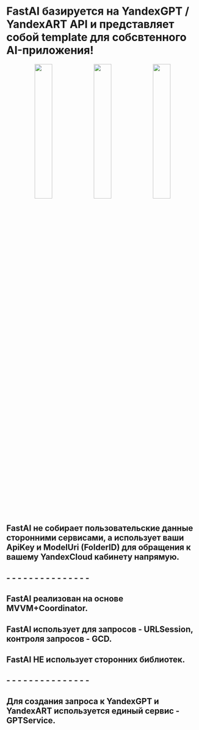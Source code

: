 <h1>FastAI базируется на YandexGPT / YandexART API и представляет собой template для собсвтенного AI-приложения!</h1>
<div align="center">
  <img src="https://github.com/user-attachments/assets/5a5db0e1-81c7-4b65-92a1-7f0a11f05462" width="30%" />
  <img src="https://github.com/user-attachments/assets/d91d3316-3748-4ee7-b69b-a4bd961f9b44" width="30%" />
  <img src="https://github.com/user-attachments/assets/135ff3a6-0a25-48cd-832c-35dcf9ffb972" width="30%" />
</div>
<h2>FastAI не собирает пользовательские данные сторонними сервисами, а использует ваши ApiKey и ModelUri (FolderID) для обращения к вашему YandexCloud кабинету напрямую.</h2>
<h2>- - - - - - - - - - - - - - -</h2>
<h2>FastAI реализован на основе MVVM+Coordinator.</h2>
<h2>FastAI использует для запросов - URLSession, контроля запросов - GCD.</h2>
<h2>FastAI НЕ использует сторонних библиотек.</h2>
<h2>- - - - - - - - - - - - - - -</h2>
<h2>Для создания запроса к YandexGPT и YandexART используется единый сервис - GPTService.</h2>
